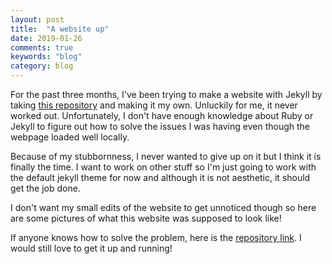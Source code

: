 ```yaml
---
layout: post
title:  "A website up"
date: 2019-01-26
comments: true
keywords: "blog"
category: blog
---
```


For the past three months, I've been trying to make a website with Jekyll by taking [this repository](https://github.com/nandomoreirame/end2end) and making it my own. Unluckily for me, it never worked out. Unfortunately, I don't have enough knowledge about Ruby or Jekyll to figure out how to solve the issues I was having even though the webpage loaded well locally.

Because of my stubbornness, I never wanted to give up on it but I think it is finally the time. I want to work on other stuff so I'm just going to work with the default jekyll theme for now and although it is not aesthetic, it should get the job done.

I don't want my small edits of the website to get unnoticed though so here are some pictures of what this website was supposed to look like!

If anyone knows how to solve the problem, here is the [repository link](). I would still love to get it up and running!